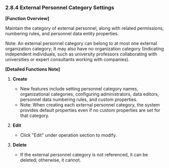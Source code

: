 ### 2.8.4 External Personnel Category Settings

**[Function Overview]**

Maintain the category of external personnel, along with related permissions, numbering rules, and personnel data entity properties.

Note: An external personnel category can belong to at most one external organization category; It may also have no organization category (Indicating independent individuals, such as university professors collaborating with universities or expert consultants working with companies).

**[Detailed Functions Note]**

1. **Create**
   - New features include setting personnel category names, organizational categories, configuring administrators, data editors, personnel data numbering rules, and custom properties.
   - Note: When creating each external personnel category, the system provides default properties even if no custom properties are set for that category.

2. **Edit**
   - Click "Edit" under operation section to modify.

3. **Delete**
   - If the external personnel category is not referenced, it can be deleted; otherwise, it cannot.
